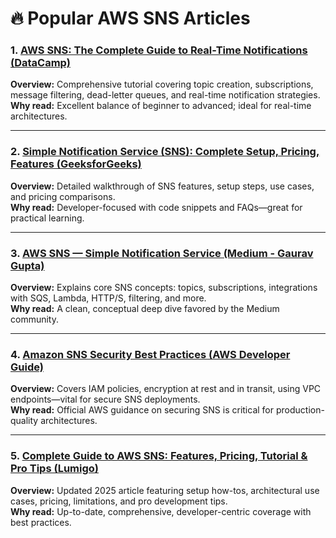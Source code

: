 # 🔥 Popular AWS SNS Articles

### 1. [AWS SNS: The Complete Guide to Real-Time Notifications (DataCamp)](https://www.datacamp.com/tutorial/aws-sns)  
**Overview:** Comprehensive tutorial covering topic creation, subscriptions, message filtering, dead-letter queues, and real-time notification strategies.  
**Why read:** Excellent balance of beginner to advanced; ideal for real-time architectures. 

---

### 2. [Simple Notification Service (SNS): Complete Setup, Pricing, Features (GeeksforGeeks)](https://www.geeksforgeeks.org/simple-notification-service-sns-in-aws/)  
**Overview:** Detailed walkthrough of SNS features, setup steps, use cases, and pricing comparisons.  
**Why read:** Developer-focused with code snippets and FAQs—great for practical learning. 

---

### 3. [AWS SNS — Simple Notification Service (Medium - Gaurav Gupta)](https://gauravguptacloud.medium.com/aws-sns-simple-notification-service-1972262b8564)  
**Overview:** Explains core SNS concepts: topics, subscriptions, integrations with SQS, Lambda, HTTP/S, filtering, and more.  
**Why read:** A clean, conceptual deep dive favored by the Medium community. 

---

### 4. [Amazon SNS Security Best Practices (AWS Developer Guide)](https://docs.aws.amazon.com/sns/latest/dg/sns-security-best-practices.html)  
**Overview:** Covers IAM policies, encryption at rest and in transit, using VPC endpoints—vital for secure SNS deployments.  
**Why read:** Official AWS guidance on securing SNS is critical for production-quality architectures. 

---

### 5. [Complete Guide to AWS SNS: Features, Pricing, Tutorial & Pro Tips (Lumigo)](https://lumigo.io/aws-sns/)  
**Overview:** Updated 2025 article featuring setup how-tos, architectural use cases, pricing, limitations, and pro development tips.  
**Why read:** Up-to-date, comprehensive, developer-centric coverage with best practices. 

